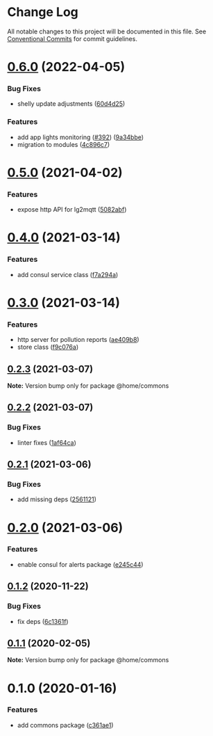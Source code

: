 # Change Log

All notable changes to this project will be documented in this file.
See [Conventional Commits](https://conventionalcommits.org) for commit guidelines.

# [0.6.0](https://github.com/mariusz-kabala/homeAutomation/compare/@home/commons@0.5.0...@home/commons@0.6.0) (2022-04-05)


### Bug Fixes

* shelly update adjustments ([60d4d25](https://github.com/mariusz-kabala/homeAutomation/commit/60d4d253ac8d72e4f2752ce54edf287c071d249b))


### Features

* add app lights monitoring ([#392](https://github.com/mariusz-kabala/homeAutomation/issues/392)) ([9a34bbe](https://github.com/mariusz-kabala/homeAutomation/commit/9a34bbe76f2896bf5de009d2d419bd258aecfb6a))
* migration to modules ([4c896c7](https://github.com/mariusz-kabala/homeAutomation/commit/4c896c717bf0123a59caf3e89f96043be72594c2))





# [0.5.0](https://github.com/mariusz-kabala/homeAutomation/compare/@home/commons@0.4.0...@home/commons@0.5.0) (2021-04-02)


### Features

* expose http API for lg2mqtt ([5082abf](https://github.com/mariusz-kabala/homeAutomation/commit/5082abf72b47bc8eadda5b289751f01b301d1855))





# [0.4.0](https://github.com/mariusz-kabala/homeAutomation/compare/@home/commons@0.3.0...@home/commons@0.4.0) (2021-03-14)


### Features

* add consul service class ([f7a294a](https://github.com/mariusz-kabala/homeAutomation/commit/f7a294a297c07b7127099f438a5fa8c5152db132))





# [0.3.0](https://github.com/mariusz-kabala/homeAutomation/compare/@home/commons@0.2.3...@home/commons@0.3.0) (2021-03-14)


### Features

* http server for pollution reports ([ae409b8](https://github.com/mariusz-kabala/homeAutomation/commit/ae409b8e93c82f5791931626da8e574052140d53))
* store class ([f9c076a](https://github.com/mariusz-kabala/homeAutomation/commit/f9c076ace70a4e59bb58a1bc69db05490ab43634))





## [0.2.3](https://github.com/mariusz-kabala/homeAutomation/compare/@home/commons@0.2.2...@home/commons@0.2.3) (2021-03-07)

**Note:** Version bump only for package @home/commons





## [0.2.2](https://github.com/mariusz-kabala/homeAutomation/compare/@home/commons@0.2.1...@home/commons@0.2.2) (2021-03-07)


### Bug Fixes

* linter fixes ([1af64ca](https://github.com/mariusz-kabala/homeAutomation/commit/1af64cabb2e40797838c1a2337fb7c34ac9b4b54))





## [0.2.1](https://github.com/mariusz-kabala/homeAutomation/compare/@home/commons@0.2.0...@home/commons@0.2.1) (2021-03-06)


### Bug Fixes

* add missing deps ([2561121](https://github.com/mariusz-kabala/homeAutomation/commit/25611211509d83b93001160009e56bbc9033a7d9))





# [0.2.0](https://github.com/mariusz-kabala/homeAutomation/compare/@home/commons@0.1.2...@home/commons@0.2.0) (2021-03-06)


### Features

* enable consul for alerts package ([e245c44](https://github.com/mariusz-kabala/homeAutomation/commit/e245c44c21b9a140db017d628170df7a2930f44f))





## [0.1.2](https://github.com/mariusz-kabala/homeAutomation/compare/@home/commons@0.1.1...@home/commons@0.1.2) (2020-11-22)


### Bug Fixes

* fix deps ([6c1361f](https://github.com/mariusz-kabala/homeAutomation/commit/6c1361ff7b01bb85ab4521cb4a83e34429d6fbd6))





## [0.1.1](https://github.com/mariusz-kabala/homeAutomation/compare/@home/commons@0.1.0...@home/commons@0.1.1) (2020-02-05)

**Note:** Version bump only for package @home/commons





# 0.1.0 (2020-01-16)


### Features

* add commons package ([c361ae1](https://github.com/mariusz-kabala/homeAutomation/commit/c361ae14b93a6b2c3c86e4f5f785be2c48fb8e73))
